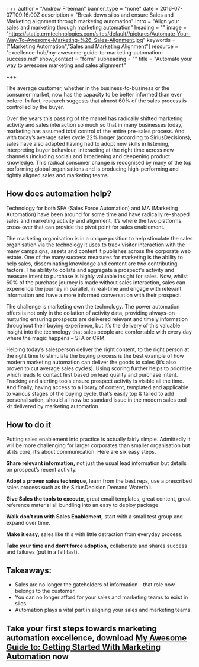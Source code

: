 +++
author = "Andrew Freeman"
banner_type = "none"
date = 2016-07-07T09:16:00Z
description = "Break down silos and ensure Sales and Marketing alignment through marketing automation"
intro = "Align your sales and marketing through marketing automation"
heading = ""
image = "https://static.crmtechnologies.com/sites/default//pictures/Automate-Your-Way-To-Awesome-Marketing-%26-Sales-Alignment.jpg"
keywords = ["Marketing Automation","Sales and Marketing Alignment"]
resource = "excellence-hub/my-awesome-guide-to-marketing-automation-success.md"
show_contact = "form"
subheading = ""
title = "Automate your way to awesome marketing and sales alignment"

+++

The average customer, whether in the business-to-business or the consumer market, now has the capacity to be better informed than ever before. In fact, research suggests that almost 60% of the sales process is controlled by the buyer.

Over the years this passing of the mantel has radically shifted marketing activity and sales interaction so much so that in many businesses today, marketing has assumed total control of the entire pre-sales process. And with today’s average sales cycle 22% longer (according to SiriusDecisions), sales have also adapted having had to adopt new skills in listening, interpreting buyer behaviour, interacting at the right time across new channels (including social) and broadening and deepening product knowledge. This radical consumer change is recognised by many of the top performing global organisations and is producing high-performing and tightly aligned sales and marketing teams.

## How does automation help?

Technology for both SFA (Sales Force Automation) and MA (Marketing Automation) have been around for some time and have radically re-shaped sales and marketing activity and alignment. It’s where the two platforms cross-over that can provide the pivot point for sales enablement.

The marketing organisation is in a unique position to help stimulate the sales organisation via the technology it uses to track visitor interaction with the many campaigns, assets and content it publishes across the corporate web estate. One of the many success measures for marketing is the ability to help sales, disseminating knowledge and content are two contributing factors. The ability to collate and aggregate a prospect's activity and measure intent to purchase is highly valuable insight for sales. Now, whilst 60% of the purchase journey is made without sales interaction, sales can experience the journey in parallel, in real-time and engage with relevant information and have a more informed conversation with their prospect.

The challenge is marketing own the technology. The power automation offers is not only in the collation of activity data, providing always-on nurturing ensuring prospects are delivered relevant and timely information throughout their buying experience, but it’s the delivery of this valuable insight into the technology that sales people are comfortable with every day where the magic happens – SFA or CRM.

Helping today’s salesperson deliver the right content, to the right person at the right time to stimulate the buying process is the best example of how modern marketing automation can deliver the goods to sales (it’s also proven to cut average sales cycles). Using scoring further helps to prioritise which leads to contact first based on lead quality and purchase intent. Tracking and alerting tools ensure prospect activity is visible all the time. And finally, having access to a library of content, templated and applicable to various stages of the buying cycle, that’s easily top & tailed to add personalisation, should all now be standard issue in the modern sales tool kit delivered by marketing automation.

## How to do it

Putting sales enablement into practice is actually fairly simple. Admittedly it will be more challenging for larger corporates than smaller organisation but at its core, it’s about communication. Here are six easy steps.

**Share relevant information,** not just the usual lead information but details on prospect’s recent activity.

**Adopt a proven sales technique,** learn from the best reps, use a prescribed sales process such as the SiriusDecision Demand Waterfall.

**Give Sales the tools to execute,** great email templates, great content, great reference material all bundling into an easy to deploy package

**Walk don’t run with Sales Enablement,** start with a small test group and expand over time.

**Make it easy,** sales like this with little detraction from everyday process.

**Take your time and don’t force adoption,** collaborate and shares success and failures (put in a fail fast).

## Takeaways:

*   Sales are no longer the gateholders of information - that role now belongs to the customer.
*   You can no longer afford for your sales and marketing teams to exist in silos.
*   Automation plays a vital part in aligning your sales and marketing teams.

## Take your first steps towards marketing automation excellence, download [My Awesome Guide to: Getting Started With Marketing Automation](http://interact.crmtechnologies.com/my-awesome-guide-to-marketing-automation-success) now